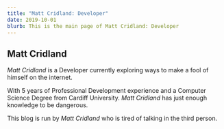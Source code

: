 ```yaml
---
title: "Matt Cridland: Developer"
date: 2019-10-01
blurb: This is the main page of Matt Cridland: Developer
---
```

## Matt Cridland

*Matt Cridland* is a Developer currently exploring ways to make a fool of himself on the internet.

With 5 years of Professional Development experience and a Computer Science Degree from Cardiff University. *Matt Cridland* has just enough knowledge to be dangerous.

This blog is run by *Matt Cridland* who is tired of talking in the third person.
